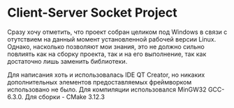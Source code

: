# Client-Server Socket Project
Сразу хочу отметить, что проект собран целиком под Windows в связи с отутствием на данный момент установленной рабочей версии Linux. Однако, насколько позволяют мои знания, это не должно сильно повлиять как на сборку проекта, так и на его выполнение, так как достаточно лишь заменить библиотеки.

Для написания хоть и использовалась IDE QT Creator, но никаких дополнительных элементов предоставляемых фреймворком использовано не было.
Для компиляции использовался MinGW32 GCC-6.3.0. Для сборки - CMake 3.12.3

